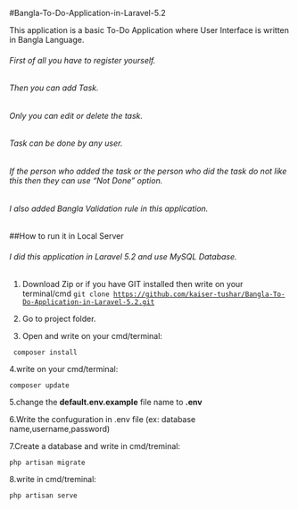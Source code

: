 #Bangla-To-Do-Application-in-Laravel-5.2

This application is a basic To-Do Application where User Interface is written in Bangla Language.

<h6>First of all you have to register yourself.</h6>


<h6>Then you can add Task.</h6>


<h6>Only you can edit or delete the task.</h6>


<h6>Task can be done by any user.</h6>


<h6>If the person who added the task or the person who did the task do not like this then they can use “Not Done” option.</h6>


<h6>I also added Bangla Validation rule in this application.</h6>

##How to run it in Local Server

<h6>I did this application in Laravel 5.2 and use MySQL Database.</h6>

1.	Download Zip or if you have GIT installed then write on your terminal/cmd
<code>git clone https://github.com/kaiser-tushar/Bangla-To-Do-Application-in-Laravel-5.2.git</code>

2.	Go to project folder. 

3.	Open and write on your cmd/terminal:

<code> composer install</code>

4.write on your cmd/terminal: 

<code>composer update</code>

 
5.change the <b>default.env.example</b> file name to <b>.env</b>

6.Write the confuguration in .env file (ex: database name,username,password)

7.Create a database and write in cmd/treminal:

<code>php artisan migrate</code>

8.write in cmd/treminal:

<code>php artisan serve</code>


